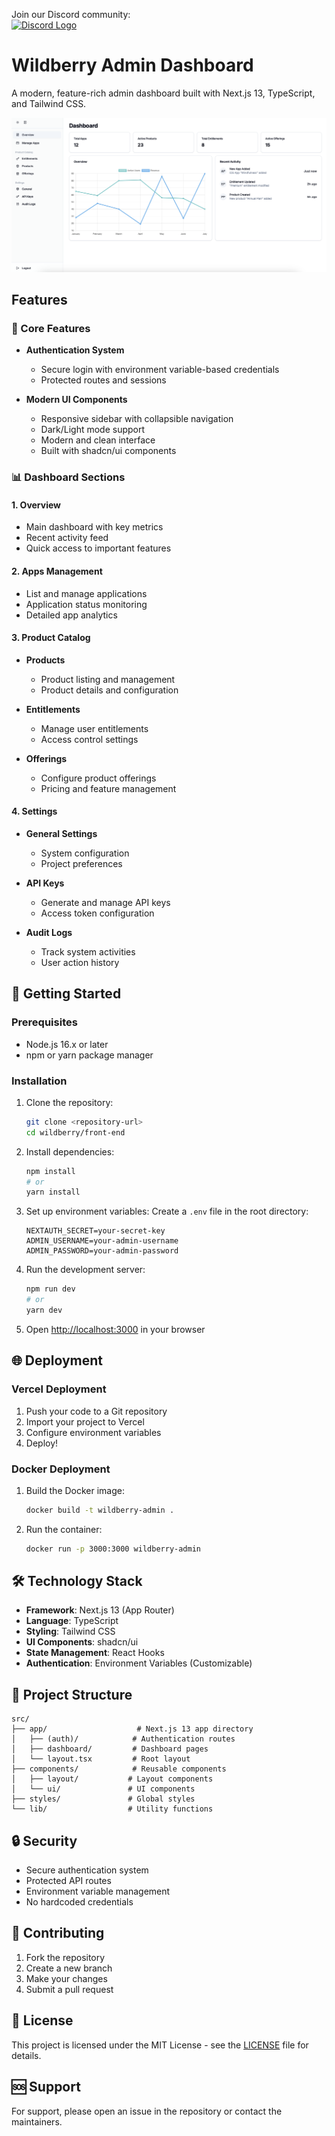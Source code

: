 Join our Discord community:  
<a href="https://discord.gg/TfXNmjN54b"><img src="https://img.icons8.com/color/24/000000/discord-logo.png" alt="Discord Logo" /></a> 

# Wildberry Admin Dashboard

A modern, feature-rich admin dashboard built with Next.js 13, TypeScript, and Tailwind CSS.

![Dashboard Preview](./Dashboard.png)

## Features

### 🎯 Core Features

- **Authentication System**
  - Secure login with environment variable-based credentials
  - Protected routes and sessions

- **Modern UI Components**
  - Responsive sidebar with collapsible navigation
  - Dark/Light mode support
  - Modern and clean interface
  - Built with shadcn/ui components

### 📊 Dashboard Sections

#### 1. Overview
- Main dashboard with key metrics
- Recent activity feed
- Quick access to important features

#### 2. Apps Management
- List and manage applications
- Application status monitoring
- Detailed app analytics

#### 3. Product Catalog
- **Products**
  - Product listing and management
  - Product details and configuration
  
- **Entitlements**
  - Manage user entitlements
  - Access control settings
  
- **Offerings**
  - Configure product offerings
  - Pricing and feature management

#### 4. Settings
- **General Settings**
  - System configuration
  - Project preferences
  
- **API Keys**
  - Generate and manage API keys
  - Access token configuration
  
- **Audit Logs**
  - Track system activities
  - User action history

## 🚀 Getting Started

### Prerequisites
- Node.js 16.x or later
- npm or yarn package manager

### Installation

1. Clone the repository:
   ```bash
   git clone <repository-url>
   cd wildberry/front-end
   ```

2. Install dependencies:
   ```bash
   npm install
   # or
   yarn install
   ```

3. Set up environment variables:
   Create a `.env` file in the root directory:
   ```env
   NEXTAUTH_SECRET=your-secret-key
   ADMIN_USERNAME=your-admin-username
   ADMIN_PASSWORD=your-admin-password
   ```

4. Run the development server:
   ```bash
   npm run dev
   # or
   yarn dev
   ```

5. Open [http://localhost:3000](http://localhost:3000) in your browser

## 🌐 Deployment

### Vercel Deployment
1. Push your code to a Git repository
2. Import your project to Vercel
3. Configure environment variables
4. Deploy!

### Docker Deployment
1. Build the Docker image:
   ```bash
   docker build -t wildberry-admin .
   ```

2. Run the container:
   ```bash
   docker run -p 3000:3000 wildberry-admin
   ```

## 🛠 Technology Stack

- **Framework**: Next.js 13 (App Router)
- **Language**: TypeScript
- **Styling**: Tailwind CSS
- **UI Components**: shadcn/ui
- **State Management**: React Hooks
- **Authentication**: Environment Variables (Customizable)

## 📁 Project Structure

```
src/
├── app/                    # Next.js 13 app directory
│   ├── (auth)/            # Authentication routes
│   ├── dashboard/         # Dashboard pages
│   └── layout.tsx         # Root layout
├── components/            # Reusable components
│   ├── layout/           # Layout components
│   └── ui/               # UI components
├── styles/               # Global styles
└── lib/                  # Utility functions
```

## 🔒 Security

- Secure authentication system
- Protected API routes
- Environment variable management
- No hardcoded credentials

## 🤝 Contributing

1. Fork the repository
2. Create a new branch
3. Make your changes
4. Submit a pull request

## 📝 License

This project is licensed under the MIT License - see the [LICENSE](LICENSE) file for details.

## 🆘 Support

For support, please open an issue in the repository or contact the maintainers.
